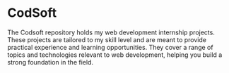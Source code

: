 # CodSoft
The Codsoft repository holds my web development internship projects. These projects are tailored to my skill level and are meant to provide practical experience and learning opportunities. They cover a range of topics and technologies relevant to web development, helping you build a strong foundation in the field.
